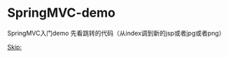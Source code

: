 # SpringMVC-demo
SpringMVC入门demo
先看跳转的代码（从index调到新的jsp或者jpg或者png）

[Skip:](https://github.com/Eaaon/SpringMVC-demo/tree/master/Skip)
